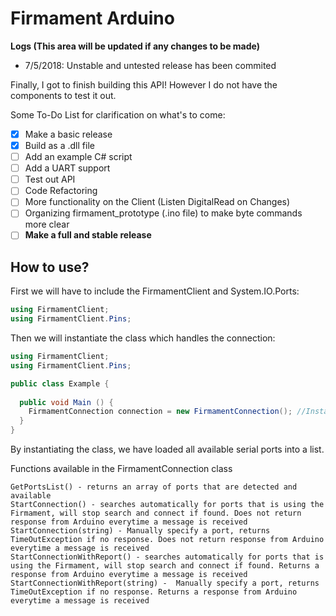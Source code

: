 # Firmament Arduino

**Logs (This area will be updated if any changes to be made)**

- 7/5/2018: Unstable and untested release has been commited

Finally, I got to finish building this API! However I do not have the components to test it out.

Some To-Do List for clarification on what's to come:
- [x] Make a basic release
- [x] Build as a .dll file
- [ ] Add an example C# script
- [ ] Add a UART support
- [ ] Test out API
- [ ] Code Refactoring 
- [ ] More functionality on the Client (Listen DigitalRead on Changes)
- [ ] Organizing firmament_prototype (.ino file) to make byte commands more clear
- [ ] **Make a full and stable release**

## How to use?

First we will have to include the FirmamentClient and System.IO.Ports:

```C#
using FirmamentClient;
using FirmamentClient.Pins;
```

Then we will instantiate the class which handles the connection:

```C#
using FirmamentClient;
using FirmamentClient.Pins;

public class Example {
  
  public void Main () {
    FirmamentConnection connection = new FirmamentConnection(); //Instantiate the connection class
  }
}
```
By instantiating the class, we have loaded all available serial ports into a list.

Functions available in the FirmamentConnection class
 ```
 GetPortsList() - returns an array of ports that are detected and available
 StartConnection() - searches automatically for ports that is using the Firmament, will stop search and connect if found. Does not return response from Arduino everytime a message is received
 StartConnection(string) - Manually specify a port, returns TimeOutException if no response. Does not return response from Arduino everytime a message is received
 StartConnectionWithReport() - searches automatically for ports that is using the Firmament, will stop search and connect if found. Returns a response from Arduino everytime a message is received
 StartConnectionWithReport(string) -  Manually specify a port, returns TimeOutException if no response. Returns a response from Arduino everytime a message is received
 
```



